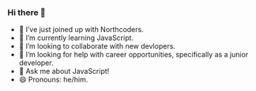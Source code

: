 ### Hi there 👋

- 🔭 I’ve just joined up with Northcoders.
- 🌱 I’m currently learning JavaScript.
- 👯 I’m looking to collaborate with new devlopers.
- 🤔 I’m looking for help with career opportunities, specifically as a junior developer.
- 💬 Ask me about JavaScript!
- 😄 Pronouns: he/him.
